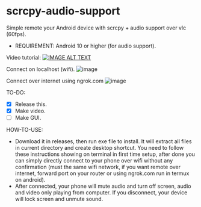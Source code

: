 # scrcpy-audio-support
Simple remote your Android device with scrcpy + audio support over vlc (60fps).

* REQUIREMENT: Android 10 or higher (for audio support). 

Video tutorial:
[![IMAGE ALT TEXT](http://img.youtube.com/vi/YOUTUBE_VIDEO_ID_HERE/0.jpg)](https://youtu.be/aZ1Ggl6fmFE "Demonstration: Scrcpy Audio Support | Easy Remote Your Android Phone Over Wifi |")

Connect on localhost (wifi).
![image](https://user-images.githubusercontent.com/58414694/183927539-2dd38595-0dfb-4672-944c-7ce7ae43aa48.png)

Connect over internet using ngrok.com
![image](https://user-images.githubusercontent.com/58414694/183928638-e43d3628-87a8-4596-85ba-a91dbb234d87.png)

TO-DO:

- [x] Release this.
- [x] Make video.
- [ ] Make GUI.

HOW-TO-USE:

- Download it in releases, then run exe file to install. It will extract all files in current directory and create desktop shortcut. You need to follow these instructions showing on terminal in first time setup, after done you can simply directly connect to your phone over wifi without any confirmation (must the same wifi network, if you want remote over internet, forward port on your router or using ngrok.com run in termux on android).  
- After connected, your phone will mute audio and turn off screen, audio and video only playing from computer. If you disconnect, your device will lock screen and unmute sound.
